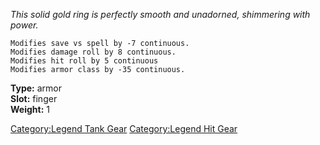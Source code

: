 *This solid gold ring is perfectly smooth and unadorned, shimmering with
power.*

`Modifies save vs spell by -7 continuous.`  
`Modifies damage roll by 8 continuous.`  
`Modifies hit roll by 5 continuous`  
`Modifies armor class by -35 continuous.`

**Type:** armor  
**Slot:** finger  
**Weight:** 1  

[Category:Legend Tank Gear](Category:Legend_Tank_Gear "wikilink")
[Category:Legend Hit Gear](Category:Legend_Hit_Gear "wikilink")
